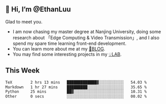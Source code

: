 ## 👋 Hi, I’m @EthanLuu

Glad to meet you.

- I am now chasing my master degree at Nanjing University, doing some research about 「Edge Computing & Video Transmission」, and I also spend my spare time learning front-end development.
- You can learn more about me at my [📝BLOG](https://blog.ethanloo.cn).
- You may find some interesting projects in my [💡LAB](https://lab.ethanloo.cn).

## This Week
<!--START_SECTION:waka-->

```txt
TeX        2 hrs 13 mins   █████████████▓░░░░░░░░░░░   54.03 %
Markdown   1 hr 27 mins    █████████░░░░░░░░░░░░░░░░   35.65 %
Python     25 mins         ██▓░░░░░░░░░░░░░░░░░░░░░░   10.31 %
Other      0 secs          ░░░░░░░░░░░░░░░░░░░░░░░░░   00.02 %
```

<!--END_SECTION:waka-->
